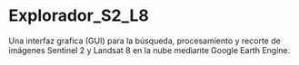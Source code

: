 # Explorador_S2_L8
Una interfaz grafica (GUI) para la búsqueda, procesamiento y recorte de imágenes Sentinel 2 y Landsat 8 en la nube mediante Google Earth Engine. 
